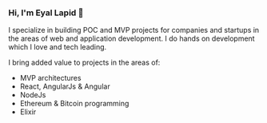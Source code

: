 ### Hi, I'm Eyal Lapid 👋

I specialize in building POC and MVP projects for companies and startups in the areas of web and application development.
I do hands on development which I love and tech leading. 

I bring added value to projects in the areas of:

* MVP architectures
* React, AngularJs & Angular
* NodeJs
* Ethereum & Bitcoin programming
* Elixir

<!--
**elpddev/elpddev** is a ✨ _special_ ✨ repository because its `README.md` (this file) appears on your GitHub profile.

Here are some ideas to get you started:

- 🔭 I’m currently working on ...
- 🌱 I’m currently learning ...
- 👯 I’m looking to collaborate on ...
- 🤔 I’m looking for help with ...
- 💬 Ask me about ...
- 📫 How to reach me: ...
- 😄 Pronouns: ...
- ⚡ Fun fact: ...
-->
